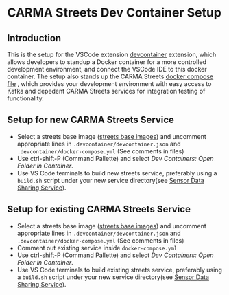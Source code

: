 # CARMA Streets Dev Container Setup
## Introduction
This is the setup for the VSCode extension [devcontainer](https://code.visualstudio.com/docs/devcontainers/containers) extension, which allows developers to standup a Docker container for a more controlled development environment, and connect the VSCode IDE to this docker container. The setup also stands up the CARMA Streets [docker compose file](../docker-compose.yml) , which provides your development environment with easy access to Kafka and depedent CARMA Streets services for integration testing of functionality.
## Setup for new CARMA Streets Service
* Select a streets base image ([streets base images](../README.md#base-images)) and uncomment appropriate lines in `.devcontainer/devcontainer.json` and `.devcontainer/docker-compose.yml` (See comments in files)
* Use ctrl-shift-P (Command Pallette) and select *Dev Containers: Open Folder in Container*.
* Use VS Code terminals to build new streets service, preferably using a `build.sh` script under your new service directory(see [Sensor Data Sharing Service](../sensor_data_sharing_service/README.md)).
## Setup for existing CARMA Streets Service
* Select a streets base image ([streets base images](../README.md#base-images)) and uncomment appropriate lines in `.devcontainer/devcontainer.json` and `.devcontainer/docker-compose.yml` (See comments in files)
* Comment out existing service inside `docker-compose.yml`
* Use ctrl-shift-P (Command Pallette) and select *Dev Containers: Open Folder in Container*.
* Use VS Code terminals to build existing streets service, preferably using a `build.sh` script under your new service directory(see [Sensor Data Sharing Service](../sensor_data_sharing_service/README.md)).

